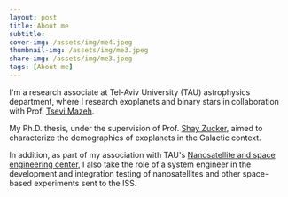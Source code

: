 ```yaml
---
layout: post
title: About me
subtitle: 
cover-img: /assets/img/me4.jpeg
thumbnail-img: /assets/img/me3.jpeg
share-img: /assets/img/me3.jpeg
tags: [About me]
---
```


I'm a research associate at Tel-Aviv University (TAU) astrophysics department, where I research exoplanets and binary stars in collaboration with Prof. [Tsevi Mazeh](https://en-exact-sciences.tau.ac.il/profile/mazeh). 

My Ph.D. thesis, under the supervision of Prof. [Shay Zucker](https://english.tau.ac.il/profile/shayz), aimed to characterize the demographics of exoplanets in the Galactic context.

In addition, as part of my association with TAU's [Nanosatellite and space engineering center](https://en-exact-sciences.tau.ac.il/geosciences/research_nanoSatellites), I also take the role of a system engineer in the development and integration testing of nanosatellites and other space-based experiments sent to the ISS.
